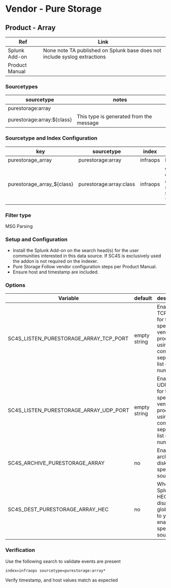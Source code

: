 # Vendor - Pure Storage

## Product - Array

| Ref            | Link                                                                                                    |
|----------------|---------------------------------------------------------------------------------------------------------|
| Splunk Add-on  | None  note TA published on Splunk base does not include syslog extractions                                                                |
| Product Manual |  |

### Sourcetypes

| sourcetype     | notes                                                                                                   |
|----------------|---------------------------------------------------------------------------------------------------------|
| purestorage:array     |   |
| purestorage:array:${class} | This type is generated from the message |


### Sourcetype and Index Configuration

| key            | sourcetype     | index          | notes          |
|----------------|----------------|----------------|----------------|
| purestorage_array    | purestorage:array    | infraops          | None     |
| purestorage_array_${class}    | purestorage:array:class    | infraops          | class is extracted as the string following "purity."     |

### Filter type

MSG Parsing

### Setup and Configuration

* Install the Splunk Add-on on the search head(s) for the user communities interested in this data source. If SC4S is exclusively used the addon is not required on the indexer.
* Pure Storage Follow vendor configuration steps per Product Manual.
* Ensure host and timestamp are included.

### Options

| Variable       | default        | description    |
|----------------|----------------|----------------|
| SC4S_LISTEN_PURESTORAGE_ARRAY_TCP_PORT      | empty string      | Enable a TCP port for this specific vendor product using a comma-separated list of port numbers |
| SC4S_LISTEN_PURESTORAGE_ARRAY_UDP_PORT      | empty string      | Enable a UDP port for this specific vendor product using a comma-separated list of port numbers |
| SC4S_ARCHIVE_PURESTORAGE_ARRAY | no | Enable archive to disk for this specific source |
| SC4S_DEST_PURESTORAGE_ARRAY_HEC | no | When Splunk HEC is disabled globally set to yes to enable this specific source | 

### Verification

Use the following search to validate events are present

```
index=infraops sourcetype=purestorage:array*
```

Verify timestamp, and host values match as expected